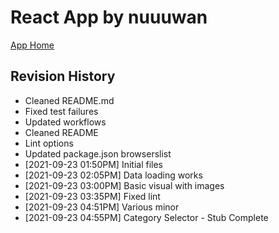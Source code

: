 # React App by nuuuwan

[App Home](https://nuuuwan.github.io/startups_lk_app)

## Revision History
  * Cleaned README.md
  * Fixed test failures
  * Updated workflows
  * Cleaned README
  * Lint options
  * Updated package.json browserslist
  *  [2021-09-23 01:50PM] Initial files
  *  [2021-09-23 02:05PM] Data loading works
  *  [2021-09-23 03:00PM] Basic visual with images
  *  [2021-09-23 03:35PM] Fixed lint
  *  [2021-09-23 04:51PM] Various minor
  *  [2021-09-23 04:55PM] Category Selector - Stub Complete
